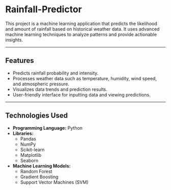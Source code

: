 # Rainfall-Predictor
This project is a machine learning application that predicts the likelihood and amount of rainfall based on historical weather data. It uses advanced machine learning techniques to analyze patterns and provide actionable insights.

---

## Features
- Predicts rainfall probability and intensity.
- Processes weather data such as temperature, humidity, wind speed, and atmospheric pressure.
- Visualizes data trends and prediction results.
- User-friendly interface for inputting data and viewing predictions.

---

## Technologies Used
- **Programming Language:** Python
- **Libraries:**
  - Pandas
  - NumPy
  - Scikit-learn
  - Matplotlib
  - Seaborn
- **Machine Learning Models:**
  - Random Forest
  - Gradient Boosting
  - Support Vector Machines (SVM)

